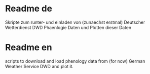# Readme de

Skripte zum runter- und einladen von (zunaechst erstmal) Deutscher Wetterdienst DWD Phaenlogie Daten und Plotten dieser Daten 


# Readme en 

scripts to download and load phenology data from (for now) German Weather Service DWD and plot it.




